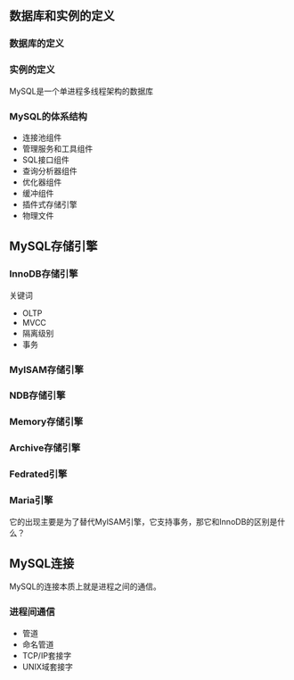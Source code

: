 ## 数据库和实例的定义

### 数据库的定义



### 实例的定义

MySQL是一个单进程多线程架构的数据库

### MySQL的体系结构

+ 连接池组件
+ 管理服务和工具组件
+ SQL接口组件
+ 查询分析器组件
+ 优化器组件
+ 缓冲组件
+ 插件式存储引擎
+ 物理文件

## MySQL存储引擎

### InnoDB存储引擎

关键词

+ OLTP
+ MVCC
+ 隔离级别
+ 事务

### MylSAM存储引擎

### NDB存储引擎

### Memory存储引擎

### Archive存储引擎

### Fedrated引擎

### Maria引擎

它的出现主要是为了替代MylSAM引擎，它支持事务，那它和InnoDB的区别是什么？

## MySQL连接

MySQL的连接本质上就是进程之间的通信。

### 进程间通信

+ 管道
+ 命名管道
+ TCP/IP套接字
+ UNIX域套接字

